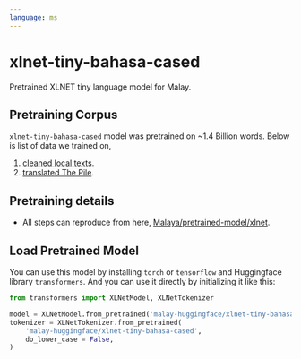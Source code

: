 ```yaml
---
language: ms
---
```


# xlnet-tiny-bahasa-cased

Pretrained XLNET tiny language model for Malay.

## Pretraining Corpus

`xlnet-tiny-bahasa-cased` model was pretrained on ~1.4 Billion words. Below is list of data we trained on,

1. [cleaned local texts](https://github.com/huseinzol05/malay-dataset/tree/master/dumping/clean).
2. [translated The Pile](https://github.com/huseinzol05/malay-dataset/tree/master/corpus/pile).

## Pretraining details

- All steps can reproduce from here, [Malaya/pretrained-model/xlnet](https://github.com/huseinzol05/Malaya/tree/master/pretrained-model/xlnet).

## Load Pretrained Model

You can use this model by installing `torch` or `tensorflow` and Huggingface library `transformers`. And you can use it directly by initializing it like this:  

```python
from transformers import XLNetModel, XLNetTokenizer

model = XLNetModel.from_pretrained('malay-huggingface/xlnet-tiny-bahasa-cased')
tokenizer = XLNetTokenizer.from_pretrained(
    'malay-huggingface/xlnet-tiny-bahasa-cased',
    do_lower_case = False,
)
```